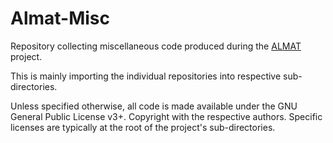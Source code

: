 # Almat-Misc

Repository collecting miscellaneous code produced during the [ALMAT](https://www.researchcatalogue.net/view/381565/381566) project.

This is mainly importing the individual repositories into respective sub-directories.

Unless specified otherwise, all code is made available under the GNU General Public License v3+. Copyright with the respective authors.
Specific licenses are typically at the root of the project's sub-directories.
